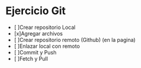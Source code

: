 # Ejercicio Git

- [ ]Crear repositorio Local
- [x]Agregar archivos
- [ ]Crear repositorio remoto (Github) (en la pagina)
- [ ]Enlazar local con remoto
- [ ]Commit y Push
- [ ]Fetch y Pull
